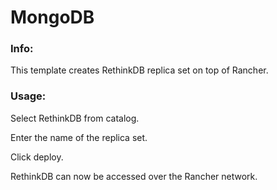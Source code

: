 # MongoDB


### Info:

 This template creates RethinkDB replica set on top of Rancher. 
 
 
### Usage:

 Select  RethinkDB from catalog. 
 
 Enter the name of the replica set.
 
 Click deploy.
 
 RethinkDB can now be accessed over the Rancher network. 
 
